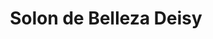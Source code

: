 ---
title: "Solon de Belleza Deisy"
url: /tonacatepeque/solon-de-belleza-deisy/
shop: cosméticos
---